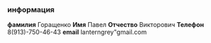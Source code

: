 ### информация

**фамилия** Горащенко
**Имя** Павел
**Отчество** Викторович
**Телефон** 8(913)-750-46-43
**email** lanterngrey"gmail.com